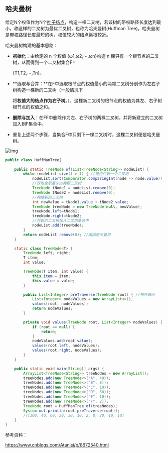 ## 哈夫曼树

给定N个权值作为N个[叶子结点](https://baike.baidu.com/item/叶子结点/3620239)，构造一棵二叉树，若该树的带权路径长度达到最小，称这样的二叉树为最优二叉树，也称为哈夫曼树(Huffman Tree)。哈夫曼树是带权路径长度最短的树，权值较大的结点离根较近。



哈夫曼树构建的基本思路：

* **初始化**：由给定的 n 个权值 {ω1,ω2,⋯,ωn}构造 n 棵只有一个根节点的二叉树，从而得到一个二叉树集合F=

  {T1,T2,⋯,Tn}。

- **选取与合并：**在F中选取根节点的权值最小的两颗二叉树分别作为左右子树构造一棵新的二叉树（一般情况下

  将**权值大的结点作为右子树**。），这棵新二叉树的根节点的权值为其左、右子树根节点的权值之和。

- **删除与加入**：在FF中删除作为左、右子树的两棵二叉树，并将新建立的二叉树加入到F集合中。

- 重复上述两个步骤，当集合F中只剩下一棵二叉树时，这棵二叉树便是哈夫曼树。

![img](https://images2018.cnblogs.com/blog/1056313/201803/1056313-20180329214808213-2067448152.png)



```java
public class HuffManTree{
    
    public static TreeNode of(List<TreeNode<String>> nodeList) {
        while (nodeList.size() > 1) { //是否只剩一个二叉树
            nodeList.sort(Comparator.comparingInt(node -> node.value));//重新排序
            //获取全职最小的两颗二叉树
            TreeNode tNode1 = nodeList.remove(0); 
            TreeNode tNode2 = nodeList.remove(0);
            //构建新的二叉树
            int newValue = tNode1.value + tNode2.value;
            TreeNode treeNode = new TreeNode(null, newValue);
            treeNode.left=tNode1;
            treeNode.right=tNode2;
            //将新的二叉树加入二叉树集合中
            nodeList.add(treeNode);
        }
        return nodeList.remove(0); //返回哈夫曼树
    }

    static class TreeNode<T> {
        TreeNode left, right;
        T item;
        int value;

        TreeNode(T item, int value) {
            this.item = item;
            this.value = value;
        }

        public List<Integer> preTraverse(TreeNode root) { //先序遍历
            List<Integer> nodeValues = new ArrayList<>();
            values(root, nodeValues);
            return nodeValues;
        }

        private void values(TreeNode root, List<Integer> nodeValues) { //递归主体
            if (root == null) {
                return;
            }
            nodeValues.add(root.value);
            values(root.left, nodeValues);
            values(root.right, nodeValues);
        }
    }

    public static void main(String[] args) {
        ArrayList<TreeNode<String>> treeNodes = new ArrayList();
        treeNodes.add(new TreeNode<>("A", 40));
        treeNodes.add(new TreeNode<>("B", 8));
        treeNodes.add(new TreeNode<>("C", 10));
        treeNodes.add(new TreeNode<>("D", 30));
        treeNodes.add(new TreeNode<>("E", 10));
        treeNodes.add(new TreeNode<>("F", 2));
        TreeNode root = HuffManTree.of(treeNodes);
        System.out.println(root.preTraverse(root));
        //[100, 40, 60, 30, 30, 10, 2, 8, 20, 10, 10]
    }
}
```



参考资料：

https://www.cnblogs.com/Atanisi/p/8672540.html